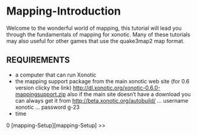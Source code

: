 Mapping-Introduction
====================

Welcome to the wonderful world of mapping, this tutorial will lead you through the fundamentals of mapping for xonotic. Many of these tutorials may also useful for other games that use the quake3map2 map format.

REQUIREMENTS
------------

-   a computer that can run Xonotic
-   the mapping support package from the main xonotic web site (for 0.6 version clicky the link) http://dl.xonotic.org/xonotic-0.6.0-mappingsupport.zip
    also if the main site doesn’t have a download you can always get it from http://beta.xonotic.org/autobuild/ … username xonotic … password g-23
-   time

0 [mapping-Setup][mapping-Setup] \>\>
